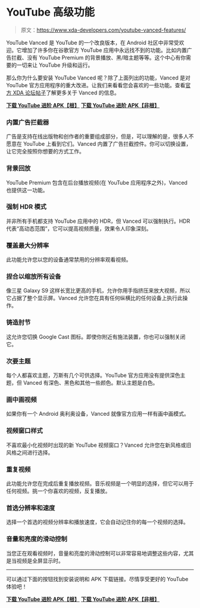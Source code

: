 # YouTube 高级功能

> 原文：<https://www.xda-developers.com/youtube-vanced-features/>

YouTube Vanced 是 YouTube 的一个改良版本，在 Android 社区中非常受欢迎。它增加了许多你在谷歌官方 YouTube 应用中永远找不到的功能。比如内置广告拦截、没有 YouTube Premium 的背景播放、黑/暗主题等等。这个中心有你需要的一切来让 YouTube 升级和运行。

那么你为什么要安装 YouTube Vanced 呢？除了上面列出的功能，Vanced 是对 YouTube 官方应用程序的重大改进。让我们来看看您会喜欢的一些功能。查看[官方 XDA 论坛帖子](https://forum.xda-developers.com/android/apps-games/app-youtube-vanced-edition-t3758757)了解更多关于 Vanced 的信息。

[**下载 YouTube 进阶 APK【根】**](https://www.xda-developers.com/youtube-vanced-apk-root/) [**下载 YouTube 进阶 APK【非根】**](https://www.xda-developers.com/youtube-vanced-apk/)

### 内置广告拦截器

广告是支持在线出版物和创作者的重要组成部分，但是，可以理解的是，很多人不愿意在 YouTube 上看到它们。Vanced 内置了广告拦截控件。你可以切换设置，让它完全按照你想要的方式工作。

### 背景回放

YouTube Premium 包含在后台播放视频(在 YouTube 应用程序之外)，Vanced 也提供这一功能。

### 强制 HDR 模式

并非所有手机都支持 YouTube 应用中的 HDR，但 Vanced 可以强制执行。HDR 代表“高动态范围”，它可以提高视频质量，效果令人印象深刻。

### 覆盖最大分辨率

此功能允许您以您的设备通常禁用的分辨率观看视频。

### 捏合以缩放所有设备

像三星 Galaxy S9 这样长宽比更高的手机，允许你用手指挤压来放大视频，所以它占据了整个显示屏。Vanced 允许您在具有任何纵横比的任何设备上执行此操作。

### 铸造肘节

这允许您切换 Google Cast 图标。即使你附近有施法装置，你也可以强制关闭它。

### 次要主题

每个人都喜欢主题，万斯有几个可供选择。YouTube 官方应用没有提供深色主题，但 Vanced 有深色、黑色和其他一些颜色。默认主题是白色。

### 画中画视频

如果你有一个 Android 奥利奥设备，Vanced 就像官方应用一样有画中画模式。

### 视频窗口样式

不喜欢最小化视频时出现的新 YouTube 视频窗口？Vanced 允许您在新风格或旧风格之间进行选择。

### 重复视频

此功能允许您在完成后重复播放视频。音乐视频是一个明显的选择，但它可以用于任何视频。挑一个你喜欢的视频，反复播放。

### 首选分辨率和速度

选择一个首选的视频分辨率和播放速度，它会自动记住你的每一个视频的选择。

### 音量和亮度的滑动控制

当您正在观看视频时，音量和亮度的滑动控制可以非常容易地调整这些内容，尤其是当视频是全屏显示时。

* * *

可以通过下面的按钮找到安装说明和 APK 下载链接。尽情享受更好的 YouTube 体验吧！

[**下载 YouTube 进阶 APK【根】**](https://www.xda-developers.com/youtube-vanced-apk-root/) [**下载 YouTube 进阶 APK【非根】**](https://www.xda-developers.com/youtube-vanced-apk/)